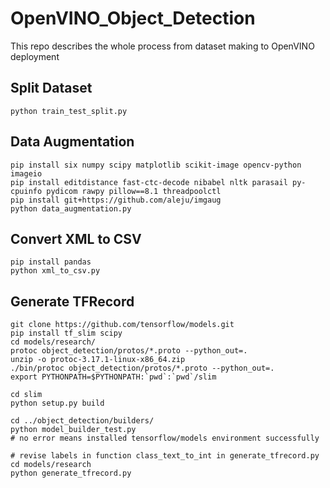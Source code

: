 # OpenVINO_Object_Detection
This repo describes the whole process from dataset making to OpenVINO deployment

## Split Dataset
```
python train_test_split.py
```

## Data Augmentation
```
pip install six numpy scipy matplotlib scikit-image opencv-python imageio
pip install editdistance fast-ctc-decode nibabel nltk parasail py-cpuinfo pydicom rawpy pillow==8.1 threadpoolctl
pip install git+https://github.com/aleju/imgaug
python data_augmentation.py
```

## Convert XML to CSV
```
pip install pandas
python xml_to_csv.py
```

## Generate TFRecord
```
git clone https://github.com/tensorflow/models.git
pip install tf_slim scipy
cd models/research/
protoc object_detection/protos/*.proto --python_out=.
unzip -o protoc-3.17.1-linux-x86_64.zip
./bin/protoc object_detection/protos/*.proto --python_out=.
export PYTHONPATH=$PYTHONPATH:`pwd`:`pwd`/slim

cd slim
python setup.py build

cd ../object_detection/builders/
python model_builder_test.py
# no error means installed tensorflow/models environment successfully

# revise labels in function class_text_to_int in generate_tfrecord.py 
cd models/research
python generate_tfrecord.py
```




